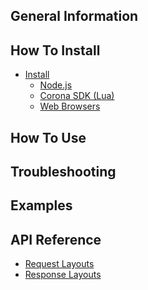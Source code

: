 ## General Information


## How To Install

- [Install]()
  - [Node.js]()
  - [Corona SDK (Lua)]()
  - [Web Browsers]()

## How To Use

## Troubleshooting

## Examples

## API Reference
  - [Request Layouts](./RequestLayouts.md)
  - [Response Layouts](./ResponseLayouts.md)
